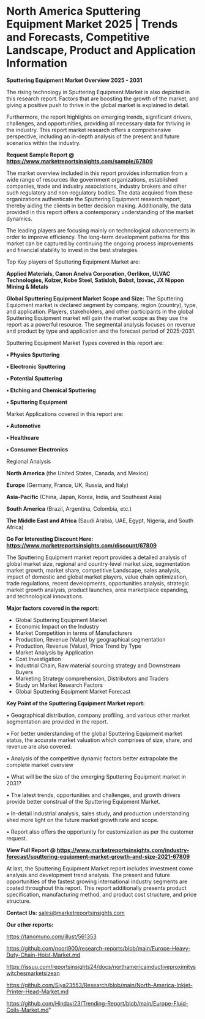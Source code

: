 # North America Sputtering Equipment Market 2025 | Trends and Forecasts, Competitive Landscape, Product and Application Information

<Strong> Sputtering Equipment Market Overview 2025 - 2031</strong>

The rising technology in Sputtering Equipment Market is also depicted in this research report. Factors that are boosting the growth of the market, and giving a positive push to thrive in the global market is explained in detail.

Furthermore, the report highlights on emerging trends, significant drivers, challenges, and opportunities, providing all necessary data for thriving in the industry. This report market research offers a comprehensive perspective, including an in-depth analysis of the present and future scenarios within the industry.

<strong>Request Sample Report @ <a href=https://www.marketreportsinsights.com/sample/67809>https://www.marketreportsinsights.com/sample/67809</a></strong>

The market overview included in this report provides information from a wide range of resources like government organizations, established companies, trade and industry associations, industry brokers and other such regulatory and non-regulatory bodies. The data acquired from these organizations authenticate the Sputtering Equipment research report, thereby aiding the clients in better decision making. Additionally, the data provided in this report offers a contemporary understanding of the market dynamics.

The leading players are focusing mainly on technological advancements in order to improve efficiency. The long-term development patterns for this market can be captured by continuing the ongoing process improvements and financial stability to invest in the best strategies.

Top Key players of Sputtering Equipment Market are:

<strong>Applied Materials, Canon Anelva Corporation, Oerlikon, ULVAC Technologies, Kolzer, Kobe Steel, Satisloh, Bobst, Izovac, JX Nippon Mining & Metals</strong>

<strong><b>Global Sputtering Equipment Market Scope and Size:</b></strong>
The Sputtering Equipment market is declared segment by company, region (country), type, and application. Players, stakeholders, and other participants in the global Sputtering Equipment market will gain the market scope as they use the report as a powerful resource. The segmental analysis focuses on revenue and product by type and application and the forecast period of 2025-2031.

Sputtering Equipment Market Types covered in this report are:

<strong>• Physics Sputtering

• Electronic Sputtering

• Potential Sputtering

• Etching and Chemical Sputtering

• Sputtering Equipment</strong>

Market Applications covered in this report are:

<strong>• Automotive

• Healthcare

• Consumer Electronics</strong> 

Regional Analysis

<strong>North America</strong> (the United States, Canada, and Mexico)

<strong>Europe</strong> (Germany, France, UK, Russia, and Italy)

<strong>Asia-Pacific</strong> (China, Japan, Korea, India, and Southeast Asia)

<strong>South America</strong> (Brazil, Argentina, Colombia, etc.)

<strong>The Middle East and Africa</strong> (Saudi Arabia, UAE, Egypt, Nigeria, and South Africa)

<strong>Go For Interesting Discount Here: <a href=https://www.marketreportsinsights.com/discount/67809>https://www.marketreportsinsights.com/discount/67809</a></strong>

The Sputtering Equipment market report provides a detailed analysis of global market size, regional and country-level market size, segmentation market growth, market share, competitive Landscape, sales analysis, impact of domestic and global market players, value chain optimization, trade regulations, recent developments, opportunities analysis, strategic market growth analysis, product launches, area marketplace expanding, and technological innovations.

<strong><b>Major factors covered in the report:</b></strong>
<ul>
  <li>Global Sputtering Equipment Market </li>
  <li>Economic Impact on the Industry</li>
  <li>Market Competition in terms of Manufacturers</li>
  <li>Production, Revenue (Value) by geographical segmentation</li>
  <li>Production, Revenue (Value), Price Trend by Type</li>
  <li>Market Analysis by Application</li>
  <li>Cost Investigation</li>
  <li>Industrial Chain, Raw material sourcing strategy and Downstream Buyers</li>
  <li>Marketing Strategy comprehension, Distributors and Traders</li>
  <li>Study on Market Research Factors</li>
  <li>Global Sputtering Equipment Market Forecast</li>
</ul>

<strong><b>Key Point of the Sputtering Equipment Market report:</b></strong>

• Geographical distribution, company profiling, and various other market segmentation are provided in the report.

• For better understanding of the global Sputtering Equipment market status, the accurate market valuation which comprises of size, share, and revenue are also covered.

• Analysis of the competitive dynamic factors better extrapolate the complete market overview

• What will be the size of the emerging Sputtering Equipment market in 2031?

• The latest trends, opportunities and challenges, and growth drivers provide better construal of the Sputtering Equipment Market.

• In-detail industrial analysis, sales study, and production understanding shed more light on the future market growth rate and scope.

• Report also offers the opportunity for customization as per the customer request.

<strong><b>View Full Report @ <a href=https://www.marketreportsinsights.com/industry-forecast/sputtering-equipment-market-growth-and-size-2021-67809>https://www.marketreportsinsights.com/industry-forecast/sputtering-equipment-market-growth-and-size-2021-67809</a></b></strong>


At last, the Sputtering Equipment Market report includes investment come analysis and development trend analysis. The present and future opportunities of the fastest growing international industry segments are coated throughout this report. This report additionally presents product specification, manufacturing method, and product cost structure, and price structure.

<strong>Contact Us:</strong>
sales@marketreportsinsights.com

<strong>Our other reports:</strong>

<a href=https://tanomuno.com/illust/561353>https://tanomuno.com/illust/561353</a>

<a href=https://github.com/noori900/research-reports/blob/main/Europe-Heavy-Duty-Chain-Hoist-Market.md>https://github.com/noori900/research-reports/blob/main/Europe-Heavy-Duty-Chain-Hoist-Market.md</a>

<a href=https://issuu.com/reportsinsights24/docs/northamericainductiveproximityswitchesmarketsizean>https://issuu.com/reportsinsights24/docs/northamericainductiveproximityswitchesmarketsizean</a>

<a href=https://github.com/Siya23553/Research/blob/main/North-America-Inkjet-Printer-Head-Market.md>https://github.com/Siya23553/Research/blob/main/North-America-Inkjet-Printer-Head-Market.md</a>

<a href=https://github.com/Hindavi23/Trending-Report/blob/main/Europe-Fluid-Coils-Market.md>https://github.com/Hindavi23/Trending-Report/blob/main/Europe-Fluid-Coils-Market.md</a>"
